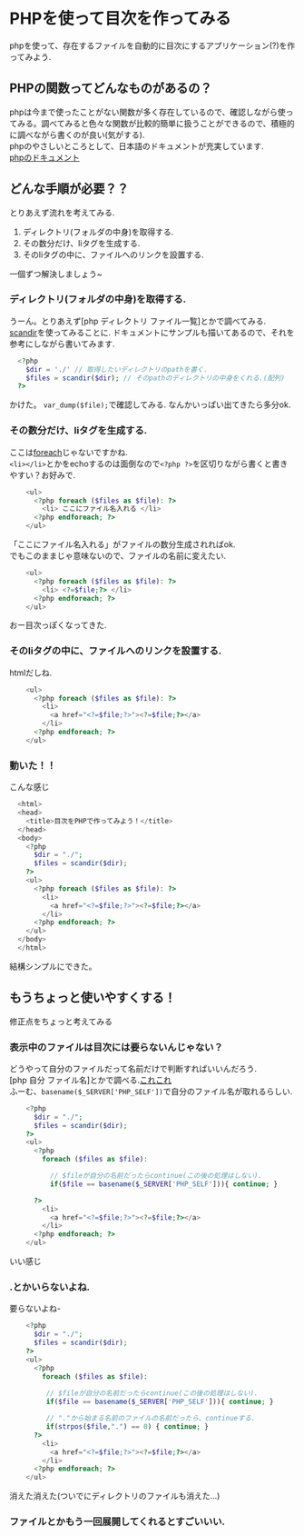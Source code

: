 # PHPを使って目次を作ってみる
phpを使って、存在するファイルを自動的に目次にするアプリケーション(?)を作ってみよう.

## PHPの関数ってどんなものがあるの？
phpは今まで使ったことがない関数が多く存在しているので、確認しながら使ってみる。調べてみると色々な関数が比較的簡単に扱うことができるので、積極的に調べながら書くのが良い(気がする).  
phpのやさしいところとして、日本語のドキュメントが充実しています.   
[phpのドキュメント](http://php.net/)  

## どんな手順が必要？？
とりあえず流れを考えてみる.

 1. ディレクトリ(フォルダの中身)を取得する.
 2. その数分だけ、liタグを生成する.
 3. そのliタグの中に、ファイルへのリンクを設置する.

一個ずつ解決しましょう~
### ディレクトリ(フォルダの中身)を取得する.
うーん。とりあえず[php ディレクトリ ファイル一覧]とかで調べてみる.  
[scandir](http://php.net/manual/ja/function.scandir.php)を使ってみることに.  ドキュメントにサンプルも描いてあるので、それを参考にしながら書いてみます.

```php
  <?php
    $dir = './' // 取得したいディレクトリのpathを書く.
    $files = scandir($dir); // そのpathのディレクトリの中身をくれる.(配列)
  ?> 
```
かけた。
``` var_dump($file); ```で確認してみる.
なんかいっぱい出てきたら多分ok.


### その数分だけ、liタグを生成する.
ここは[foreach](php-5.md)じゃないですかね.  
  `<li></li>`とかをechoするのは面倒なので`<?php ?>`を区切りながら書くと書きやすい？お好みで.
```php
    <ul>
      <?php foreach ($files as $file): ?>
        <li> ここにファイル名入れる </li>
      <?php endforeach; ?>   
    </ul>

```
「ここにファイル名入れる」がファイルの数分生成されればok.  
でもこのままじゃ意味ないので、ファイルの名前に変えたい.
```php
    <ul>
      <?php foreach ($files as $file): ?>
        <li> <?=$file;?> </li>
      <?php endforeach; ?>   
    </ul>
```
おー目次っぽくなってきた.

### そのliタグの中に、ファイルへのリンクを設置する.
htmlだしね.
```php
    <ul>
      <?php foreach ($files as $file): ?>
        <li>
          <a href="<?=$file;?>"><?=$file;?></a>
        </li>
      <?php endforeach; ?>   
    </ul>
```

### 動いた！！
こんな感じ
```php
  <html>
  <head>
    <title>目次をPHPで作ってみよう！</title>
  </head>
  <body>
    <?php
      $dir = "./"; 
      $files = scandir($dir);
    ?>
    <ul>
      <?php foreach ($files as $file): ?>
        <li>
          <a href="<?=$file;?>"><?=$file;?></a>
        </li>
      <?php endforeach; ?>   
    </ul>
  </body>
  </html>
```
結構シンプルにできた。
## もうちょっと使いやすくする！
修正点をちょっと考えてみる
### 表示中のファイルは目次には要らないんじゃない？
どうやって自分のファイルだって名前だけで判断すればいいんだろう.  
[php 自分 ファイル名]とかで調べる.[これこれ](http://negimemo.net/1705)  
ふーむ、``` basename($_SERVER['PHP_SELF']) ```で自分のファイル名が取れるらしい.

```php
    <?php
      $dir = "./"; 
      $files = scandir($dir);
    ?>
    <ul>
      <?php 
        foreach ($files as $file): 

          // $fileが自分の名前だったらcontinue(この後の処理はしない).
          if($file == basename($_SERVER['PHP_SELF'])){ continue; }

      ?>
        <li>
          <a href="<?=$file;?>"><?=$file;?></a>
        </li>
      <?php endforeach; ?>   
    </ul>
``` 
いい感じ
### .とかいらないよね.  
要らないよね-
```php
    <?php
      $dir = "./"; 
      $files = scandir($dir);
    ?>
    <ul>
      <?php 
        foreach ($files as $file): 
        
         // $fileが自分の名前だったらcontinue(この後の処理はしない).
         if($file == basename($_SERVER['PHP_SELF'])){ continue; }

         // "."から始まる名前のファイルの名前だったら、continueする.
         if(strpos($file,".") == 0) { continue; } 
      ?>
        <li>
          <a href="<?=$file;?>"><?=$file;?></a>
        </li>
      <?php endforeach; ?>   
    </ul>
``` 
消えた消えた(ついでにディレクトリのファイルも消えた...)
### ファイルとかもう一回展開してくれるとすごいいい.




